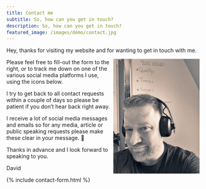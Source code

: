 ```yaml
---
title: Contact me
subtitle: So, how can you get in touch?
description: So, how can you get in touch?
featured_image: /images/demo/contact.jpg
---
```



Hey, thanks for visiting my website and for wanting to get in touch with me.

<img src="images/posts/ACS_0139-225x300.jpg" alt="Photo of David Williams" style="float:right; width:225px; height:300px;" />

Please feel free to fill-out the form to the right, or to track me down on one of the various social media platforms I use, using the icons below.

I try to get back to all contact requests within a couple of days so please be patient if you don’t hear back right away.

I receive a lot of social media messages and emails so for any media, article or public speaking requests please make these clear in your message. 🙂

Thanks in advance and I look forward to speaking to you.

David

{% include contact-form.html %}
